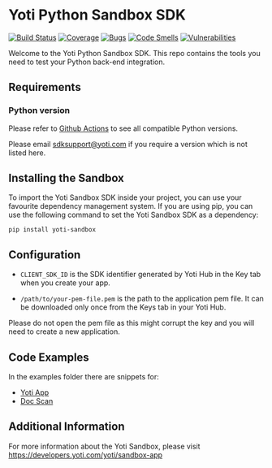 # Yoti Python Sandbox SDK

[![Build Status](https://github.com/getyoti/yoti-python-sdk-sandbox/workflows/Unit%20Test/badge.svg?branch=master)](https://github.com/getyoti/yoti-python-sdk-sandbox/actions)
[![Coverage](https://sonarcloud.io/api/project_badges/measure?project=getyoti%3Apython-sandbox&metric=coverage)](https://sonarcloud.io/dashboard?id=getyoti%3Apython-sandbox)
[![Bugs](https://sonarcloud.io/api/project_badges/measure?project=getyoti%3Apython-sandbox&metric=bugs)](https://sonarcloud.io/dashboard?id=getyoti%3Apython-sandbox)
[![Code Smells](https://sonarcloud.io/api/project_badges/measure?project=getyoti%3Apython-sandbox&metric=code_smells)](https://sonarcloud.io/dashboard?id=getyoti%3Apython-sandbox)
[![Vulnerabilities](https://sonarcloud.io/api/project_badges/measure?project=getyoti%3Apython-sandbox&metric=vulnerabilities)](https://sonarcloud.io/dashboard?id=getyoti%3Apython-sandbox)

Welcome to the Yoti Python Sandbox SDK. This repo contains the tools you need to test your Python back-end integration.

## Requirements

### Python version
Please refer to [Github Actions](https://github.com/getyoti/yoti-java-sdk/workflows/) to see all compatible Python versions.

Please email [sdksupport@yoti.com](mailto:sdksupport@yoti.com) if you require a version which is not listed here.

## Installing the Sandbox

To import the Yoti Sandbox SDK inside your project, you can use your favourite dependency management system.
If you are using pip, you can use the following command to set the Yoti Sandbox SDK as a dependency:

```shell
pip install yoti-sandbox
```

## Configuration

* `CLIENT_SDK_ID` is the SDK identifier generated by Yoti Hub in the Key tab when you create your app.

* `/path/to/your-pem-file.pem` is the path to the application pem file. It can be downloaded only once from the Keys tab in your Yoti Hub.

Please do not open the pem file as this might corrupt the key and you will need to create a new application.

## Code Examples

In the examples folder there are snippets for:
- [Yoti App](/examples/profile.py)
- [Doc Scan](/examples/doc_scan.py)

## Additional Information

For more information about the Yoti Sandbox, please visit https://developers.yoti.com/yoti/sandbox-app
